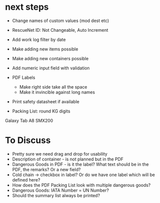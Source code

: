 # next steps

* Change names of custom values (mod dest etc)
* RescueNet ID: Not Changeable, Auto Increment

* Add work log filter by date

* Make adding new items possible
* Make adding new containers possible

* Add numeric input field with validation

* PDF Labels
    * Make right side take all the space
    * Make it invincible against long names

* Print safety datasheet if available

* Packing List: round KG digits

Galaxy Tab A8 SMX200

# To Discuss

* Pretty sure we need drag and drop for usability
* Description of container - is not planned but in the PDF
* Dangerous Goods in PDF - is it the label? What text should be in the PDF, the remarks? Or a new field?
* Cold chain -> checkbox in label? Or do we have one label which will be defined here?
* How does the PDF Packing List look with multiple dangerous goods?
* Dangerous Goods: IATA Number = UN Number?
* Should the summary list always be printed?
